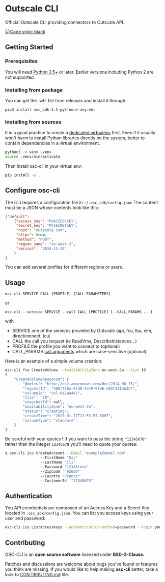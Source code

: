 # Outscale CLI

Official Outscale CLI providing connectors to Outscale API.

[![Code style: black](https://img.shields.io/badge/code%20style-black-000000.svg)](https://github.com/psf/black)

## Getting Started

### Prerequisites

You will need [Python 3.5+](https://www.python.org/) or later. Earlier versions including Python 2 are not supported.

### Installing from package

You can get the .whl file from releases and install it through:
```
pip3 install osc_sdk-1.1-py3-none-any.whl
```

### Installing from sources

It is a good practice to create a [dedicated virtualenv](https://virtualenv.pypa.io/en/latest/) first. Even if it usually won't harm to install Python libraries directly on the system, better to contain dependencies in a virtual environment.

```bash
python3 -m venv .venv
source .venv/bin/activate
```

Then install osc-cli in your virtual env:
```bash
pip install -e .
```

## Configure osc-cli

The CLI requires a configuration file in `~/.osc_sdk/config.json` The content must be a JSON whose contents look like this:
```json
{"default":
    {"access_key": "MYACCESSKEY",
     "secret_key": "MYSECRETKEY",
     "host": "outscale.com",
     "https": true,
     "method": "POST",
     "region_name": "eu-west-2",
     "version": "2018-11-19"
    }
}
```
You can add several profiles for different regions or users.

## Usage

```
osc-cli SERVICE CALL [PROFILE] [CALL-PARAMETERS]
```
or
```
osc-cli --service SERVICE --call CALL [PROFILE] [--CALL_PARAMS ...]
```
with 
* SERVICE one of the services provided by Outscale (api, fcu, lbu, eim, directconnect, icu)
* CALL the call you request (ie ReadVms, DescribeInstances...)
* PROFILE the profile you want to connect to (optional)
* CALL_PARAMS [call arguments](http://docs.outscale.com) which are case-sensitive (optional)

Here is an example of a simple volume creation:
```bash
osc-cli fcu CreateVolume --AvailabilityZone eu-west-2a --Size 10
{
    "CreateVolumeResponse": {
        "@xmlns": "http://ec2.amazonaws.com/doc/2014-06-15/",
        "requestId": "508f428a-9fd8-4a49-9fe6-d0bf311de3b4",
        "volumeId": "vol-6a2aa442",
        "size": "10",
        "snapshotId": null,
        "availabilityZone": "eu-west-2a",
        "status": "creating",
        "createTime": "2019-01-17T12:53:57.836Z",
        "volumeType": "standard"
    }
}
```

Be careful with your quotes ! If you want to pass the string `"12345678"` rather than the integer `12345678` you'll need to quote your quotes:
```bash
$ osc-cli icu CreateAccount --Email "example@email.com" 
			    --FirstName "Osc" 
			    --LastName "Cli" 
			    --Password "12345toto" 
			    --ZipCode '"92000"' 
			    --Country "France"
			    --CustomerId '"12345678"'
```

## Authentication

You API crendentials are composed of an Access Key and a Secret Key located in `.osc_sdk/config.json`.
You can list you access keys using your user and password:
```bash
osc-cli icu ListAccessKeys --authentication-method=password --login youremail@company.com --password=Y0URpAssOrd
```
## Contributing
OSC-CLI is an **open source software** licensed under **BSD-3-Clause.**

Patches and discussions are welcome about bugs you've found or features you think are missing. If you would like to help making **osc-cli** better, take a look to [CONTRIBUTING.md](https://github.com/outscale/osc-cli/blob/master/CONTRIBUTING.md) file.
